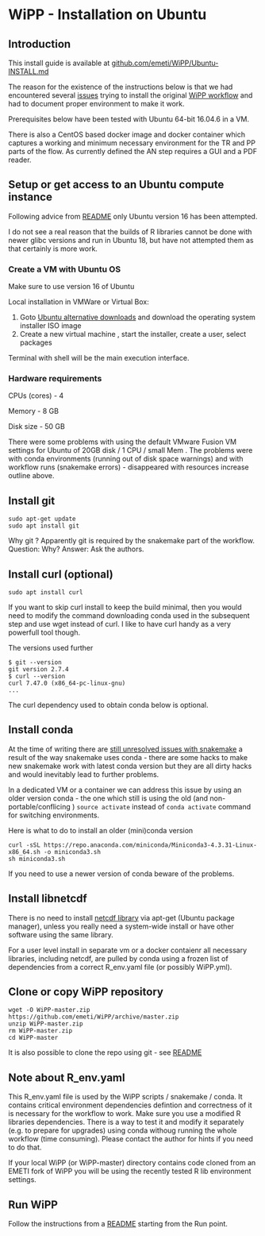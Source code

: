 # WiPP - Installation on Ubuntu

## Introduction

This install guide is available at [github.com/emeti/WiPP/Ubuntu-INSTALL.md](https://github.com/emeti/WiPP/Ubuntu-INSTALL.md)

The reason for the existence of the instructions below is that we had encountered several [issues](https://github.com/bihealth/WiPP/issues)  trying to install the original [WiPP workflow](https://github.com/bihealth/WiPP) and had to document proper environment to make it work.

Prerequisites below have been tested with Ubuntu 64-bit 16.04.6 in a VM.

There is also a CentOS based docker image and docker container which captures a working and minimum necessary environment for the  TR and PP parts of the flow. As currently defined the AN step requires a GUI and a PDF reader.

## Setup or get access to an Ubuntu compute instance

Following advice from [README](./REAMDE.md) only Ubuntu version 16 has been attempted. 

I do not see a real reason that the builds of R libraries cannot be done with newer glibc versions and run in Ubuntu 18, but have not attempted them as that certainly is more work.

### Create a VM with Ubuntu OS

Make sure to use version 16 of Ubuntu

Local installation in VMWare or Virtual Box:

1. Goto [Ubuntu alternative downloads](https://ubuntu.com/download/alternative-downloads) and download the operating system installer ISO image
2. Create a new virtual machine , start the installer, create a user, select packages

Terminal with shell will be the main execution interface.

### Hardware requirements

CPUs (cores) - 4

Memory - 8 GB

Disk size - 50 GB 

There were some problems with using the default VMware Fusion VM settings for Ubuntu of 20GB disk / 1 CPU / small Mem . 
The problems were with conda environments (running out of disk space warnings) and with workflow runs (snakemake errors) - disappeared with resources increase outline above.

## Install git

```
sudo apt-get update
sudo apt install git
```
Why git ? Apparently git is required by the snakemake part of the workflow. Question: Why? Answer: Ask the authors.

## Install curl (optional)

```
sudo apt install curl
```

If you want to skip curl install to keep the build minimal, then you would need to modify the command downloading conda used in the subsequent step and use wget instead of curl. I like to have curl handy as a very powerfull tool though.

The versions used further
```
$ git --version
git version 2.7.4
$ curl --version
curl 7.47.0 (x86_64-pc-linux-gnu)
...
``` 

The curl dependency used to obtain conda below is optional.


## Install conda

At the time of writing  there are [still unresolved issues with snakemake](https://bitbucket.org/snakemake/snakemake/issues/1115/cannot-activate-conda-enironment-using ) a result of the way snakemake uses conda - there are some hacks to make new snakemake work with latest conda version but they are all dirty hacks and would inevitably lead to further problems.

In a dedicated VM or a container we can address this issue by using an older version conda - the one which still is using the old (and non-portable/conflicing ) ``source activate`` instead of ``conda activate`` command for switching environments.

Here is what to do to install an older (mini)conda version 

```
curl -sSL https://repo.anaconda.com/miniconda/Miniconda3-4.3.31-Linux-x86_64.sh -o miniconda3.sh
sh miniconda3.sh
```

If you need to use a newer version of conda beware of the problems.

## Install libnetcdf

There is no need to install [netcdf library](https://www.unidata.ucar.edu/software/netcdf/) via apt-get (Ubuntu package manager), unless you really need a system-wide install or have other software using the same library.

For a user level install in separate vm or a docker contaienr all necessary libraries, including netcdf, are pulled by conda using a frozen list of dependencies from a correct R\_env.yaml file (or possibly WiPP.yml).


## Clone or copy WiPP repository

```
wget -O WiPP-master.zip https://github.com/emeti/WiPP/archive/master.zip
unzip WiPP-master.zip
rm WiPP-master.zip
cd WiPP-master
```

It is also possible to clone the repo using git - see [README](../README.md)

## Note about R\_env.yaml

This R\_env.yaml file is used by the WiPP scripts / snakemake / conda. It contains critical environment dependencies defintion and correctness of it is necessary for the workflow to work. Make sure you use a modified R libraries dependencies. There is a way to test it and modify it separately (e.g. to prepare for upgrades) using conda withoug running the whole workflow (time consuming). Please contact the author for hints if you need to do that. 

If your local  WiPP (or WiPP-master) directory contains code cloned from an EMETI fork of WiPP you will be using the recently tested R lib environment settings.

## Run WiPP
Follow the instructions from a [README](../README.md) starting from the Run point.

